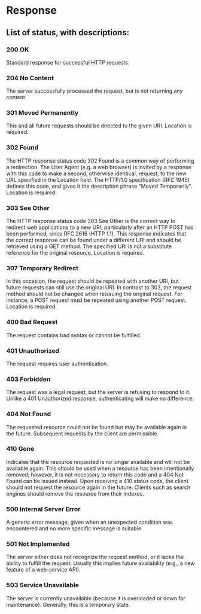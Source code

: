 # Response

## List of status, with descriptions:

### 200 OK
Standard response for successful HTTP requests.

### 204 No Content
The server successfully processed the request,
but is not returning any content.

### 301 Moved Permanently
This and all future requests should be directed to the given URI.
Location is required.

### 302 Found
The HTTP response status code 302 Found is a common way of performing
a redirection. The User Agent (e.g. a web browser) is invited by a
response with this code to make a second, otherwise identical,
request, to the new URL specified in the Location field.
The HTTP/1.0 specification (RFC 1945) defines this code,
and gives it the description phrase "Moved Temporarily".
Location is required.

### 303 See Other
The HTTP response status code 303 See Other is the correct way to
redirect web applications to a new URI, particularly after an HTTP
POST has been performed, since RFC 2616 (HTTP 1.1). This response
indicates that the correct response can be found under a different
URI and should be retrieved using a GET method. The specified URI is
not a substitute reference for the original resource.
Location is required.

### 307 Temporary Redirect
In this occasion, the request should be repeated with another URI,
but future requests can still use the original URI.
In contrast to 303, the request method should not be changed
when reissuing the original request. For instance, a POST request
must be repeated using another POST request.
Location is required.

### 400 Bad Request
The request contains bad syntax or cannot be fulfilled.

### 401 Unauthorized
The request requires user authentication.

### 403 Forbidden
The request was a legal request, but the server is refusing to
respond to it. Unlike a 401 Unauthorized response, authenticating
will make no difference.

### 404 Not Found
The requested resource could not be found but may be available again
in the future. Subsequent requests by the client are permissible.

### 410 Gone
Indicates that the resource requested is no longer available
and will not be available again. This should be used when a resource
has been intentionally removed; however, it is not necessary to
return this code and a 404 Not Found can be issued instead.
Upon receiving a 410 status code, the client should not request
the resource again in the future. Clients such as search engines
should remove the resource from their indexes.

### 500 Internal Server Error
A generic error message, given when an unexpected condition was
encountered and no more specific message is suitable.

### 501 Not Implemented
The server either does not recognize the request method, or it lacks
the ability to fulfill the request. Usually this implies
future availability (e.g., a new feature of a web-service API).

### 503 Service Unavailable
The server is currently unavailable (because it is overloaded or down
for maintenance). Generally, this is a temporary state.
